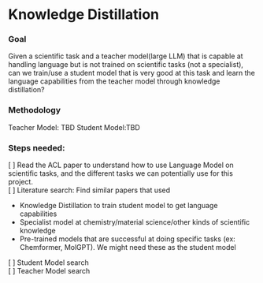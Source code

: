 # Knowledge Distillation 

### Goal  
Given a scientific task and a teacher model(large LLM) that is capable at handling language but is not trained on scientific tasks (not a specialist), can we train/use a student model that is very good at this task and learn the language capabilities from the teacher model through knowledge distillation? 

### Methodology 
Teacher Model: TBD 
Student Model:TBD    
  
### Steps needed: 
[ ] Read the ACL paper to understand how to use Language Model on scientific tasks, and the different tasks we can potentially use for this project.   
[ ] Literature search: Find similar papers that used     
- Knowledge Distillation to train student model to get language capabilities 
- Specialist model at chemistry/material science/other kinds of scientific knowledge
- Pre-trained models that are successful at doing specific tasks (ex: Chemformer, MolGPT). We might need these as the student model 

[ ] Student Model search   
[ ] Teacher Model search 